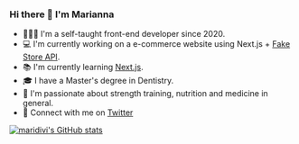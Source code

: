 ### Hi there 👋 I'm Marianna



- 🙍🏻‍♀️ I'm a self-taught front-end developer since 2020.
- 💻 I'm currently working on a e-commerce website using Next.js + [Fake Store API](https://fakestoreapi.com/).
- 📚 I'm currently learning [Next.js](https://nextjs.org/).
- 🎓 I have a Master's degree in Dentistry.
- 🌱 I'm passionate about strength training, nutrition and medicine in general.
- 💬 Connect with me on [Twitter](https://twitter.com/maridivi89)

[![maridivi's GitHub stats](https://github-readme-stats.vercel.app/api?username=maridivi)](https://github.com/maridivi/github-readme-stats)




